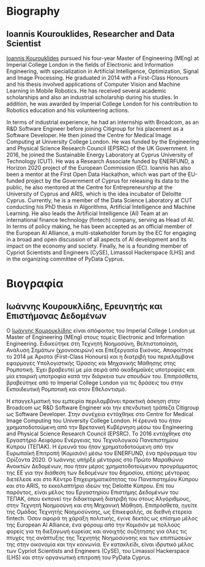 # Biography
## Ioannis Kourouklides, Researcher and Data Scientist

[Ioannis Kourouklides](https://www.kourouklides.com/) pursued his four-year Master of Engineering (MEng) at Imperial College London in the fields of Electronic and Information Engineering, with specialization in Αrtificial Intelligence, Optimization, Signal and Image Processing. He graduated in 2014 with a First-Class Honours and his thesis involved applications of Computer Vision and Machine Learning in Mobile Robotics. He has received several academic scholarships and also an industrial scholarship during his studies. In addition, he was awarded by Imperial College London for his contribution to Robotics education and his volunteering actions.

In terms of industrial experience, he had an internship with Broadcom, as an R&D Software Engineer before joining Citigroup for his placement as a Software Developer. He then joined the Centre for Medical Image Computing at University College London. He was funded by the Engineering and Physical Science Research Council (EPSRC) of the UK Government. In 2016, he joined the Sustainable Energy Laboratory at Cyprus University of Technology (CUT). He was a Research Associate funded by ENERFUND, a Horizon 2020 project of the European Commission (EC). Ioannis has also been a mentor at the First Open Data Hackathon, which was part of the EU-funded project by the Government of Cyprus for releasing its data to the public, he also mentored at the Centre for Entrepreneurship at the University of Cyprus and ARIS, which is the idea incubator of Deloitte Cyprus. Currently, he is a member of the Data Science Laboratory at CUΤ conducting his PhD thesis in Algorithms, Artificial Intelligence and Machine Learning. He also leads the Artificial Intelligence (AI) Team at an international finance technology (fintech) company, serving as Head of AI. In terms of policy making, he has been accepted as an official member of the European AI Alliance, a multi-stakeholder forum by the EC for engaging in a broad and open discussion of all aspects of AI development and its impact on the economy and society. Finally, he is a founding member of Cypriot Scientists and Engineers (CySE), Limassol Hackerspace (LHS) and in the organizing committee of PyData Cyprus.

# Βιογραφία
## Ιωάννης Κουρουκλίδης, Ερευνητής και Επιστήμονας Δεδομένων

 Ο [Ιωάννης Κουρουκλίδης](https://www.kourouklides.com/) είναι απόφοιτος του Imperial College London με Master of Engineering (MEng) στους τομείς Electronic and Information Engineering. Ειδικεύτηκε στη Τεχνητή Νοημοσύνη, Βελτιστοποίηση, Ανάλυση Σημάτων (χρονοσειρών) και Επεξεργασία Εικόνας. Αποφοίτησε το 2014 με Άριστα (First-Class Honours) και η διατριβή του περιελάμβανε εφαρμογές Υπολογιστικής Όρασης και Μηχανικής Μάθησης στης Ρομποτική. Έχει βραβευτεί με μία σειρά από ακαδημαϊκές υποτροφίες και μία εταιρική υποτροφία κατά την διάρκεια των σπουδών του. Επιπρόσθετα, βραβεύτηκε από το Imperial College London για τις δράσεις του στην Εκπαιδευτική Ρομποτική και στον Εθελοντισμό.
 
Η επαγγελματική του εμπειρία περιλαμβάνει πρακτική άσκηση στην Broadcom ως R&D Software Engineer και την επενδυτική τράπεζα Citigroup ως Software Developer. Στην συνέχεια εντάχθηκε στο Centre for Medical Image Computing του University College London. Η έρευνά του ήταν χρηματοδοτούμενη από την Βρετανική Κυβέρνηση μέσω του Engineering and Physical Science Research Council (EPSRC). Το 2016 εντάχθηκε στο Εργαστήριο Αειφόρου Ενέργειας του Τεχνολογικού Πανεπιστημίου Κύπρου (ΤΕΠΑΚ). Η έρευνά του ήταν χρηματοδοτούμενη από την Ευρωπαϊκή Επιτροπή (Κομισιόν) μέσω του ENERFUND, ένα πρόγραμμα του Ορίζοντα 2020. Ο Ιωάννης υπήρξε μέντορας στο Πρώτο Μαραθώνιο Ανοικτών Δεδομένων, που ήταν μέρος χρηματοδοτούμενου προγράμματος της ΕΕ για την διάθεση των δεδομένων του δημοσίου, επίσης μέντορας διετέλεσε και στο Κέντρο Επιχειρηματικότητας του Πανεπιστημίου Κύπρου και στο ARIS, το εκκολαπτήριο ιδεών της Deloitte Κύπρου. Επί του παρόντος, είναι μέλος του Εργαστηρίου Επιστήμης Δεδομένων του ΤΕΠΑΚ, όπου εκπονεί την διδακτορική διατριβή του στους Αλγόριθμους, στην Τεχνητή Νοημοσύνη και στη Μηχανική Μάθηση. Επιπρόσθετα, ηγείτε της Ομάδας Τεχνητής Νοημοσύνσης, ως Επικεφαλής, σε διεθνή ετερεία fintech. Όσον αφορά τη χάραξη πολιτικής, έγινε δεκτός ως επίσημο μέλος της European AI Alliance, ένα φόρουμ από την Κομισιόν με πολλούς φορείς για τη διεξαγωγή ευρείας και ανοιχτής συζήτησης για όλες τις πτυχές της ανάπτυξης της Τεχνητής Νοημοσύνσης και των επιπτώσεών της στην οικονομία και την κοινωνία. Εν κατακλείδι, είναι ιδρυτικό μέλος των Cypriot Scientists and  Engineers (CySE), του Limassol Hackerspace (LHS) και στην οργανωτική επιτροπή του PyData Cyprus.
 
